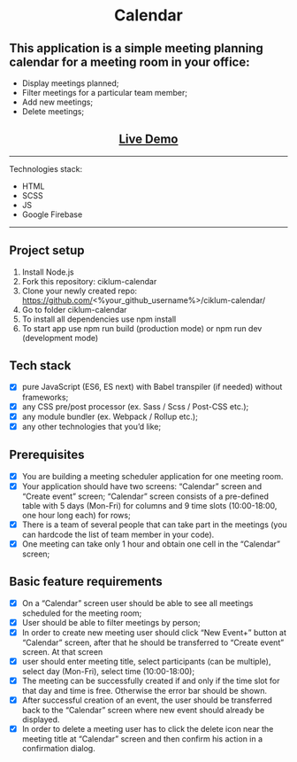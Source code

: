 <h1 align="center">Calendar</h1>

## This application is a simple meeting planning calendar for a meeting room in your office:

- Display meetings planned;
- Filter meetings for a particular team member;
- Add new meetings;
- Delete meetings;

<h2 align="center"><a href="https://funfordima.github.io/ciklum-calendar/dist/">Live Demo</a></h2>

---

Technologies stack:
- HTML
- SCSS
- JS
- Google Firebase

---

## Project setup

1. Install Node.js
2. Fork this repository: ciklum-calendar
3. Clone your newly created repo: https://github.com/<%your_github_username%>/ciklum-calendar/
4. Go to folder ciklum-calendar
5. To install all dependencies use npm install
6. To start app use npm run build (production mode) or npm run dev (development mode)

## Tech stack
- [x] pure JavaScript (ES6, ES next) with Babel transpiler (if needed) without frameworks;
- [x] any CSS pre/post processor (ex. Sass / Scss / Post-CSS etc.);
- [x] any module bundler (ex. Webpack / Rollup etc.);
- [x] any other technologies that you’d like;

## Prerequisites

- [x] You are building a meeting scheduler application for one meeting room.
- [x] Your application should have two screens: “Calendar” screen and “Create event” screen;
“Calendar” screen consists of a pre-defined table with 5 days (Mon-Fri) for columns and 9 time slots (10:00-18:00, one hour long each) for rows;
- [x] There is a team of several people that can take part in the meetings (you can hardcode the list of team member in your code).
- [x] One meeting can take only 1 hour and obtain one cell in the “Calendar” screen;

## Basic feature requirements

- [x] On a “Calendar” screen user should be able to see all meetings scheduled for the meeting room;
- [x] User should be able to filter meetings by person;
- [x] In order to create new meeting user should click “New Event+” button at “Calendar” screen, after that he should be transferred to “Create event” screen. At that screen 
- [x] user should enter meeting title, select participants (can be multiple), select day (Mon-Fri), select time (10:00-18:00);
- [x] The meeting can be successfully created if and only if the time slot for that day and time is free. Otherwise the error bar should be shown.
- [x] After successful creation of an event, the user should be transferred back to the “Calendar” screen where new event should already be displayed.
- [x] In order to delete a meeting user has to click the delete icon near the meeting title at “Calendar” screen and then confirm his action in a confirmation dialog.
